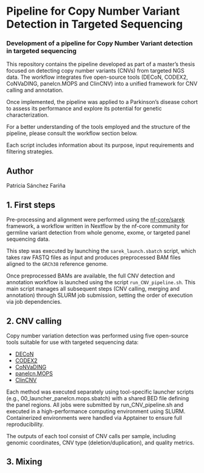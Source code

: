 # Pipeline for Copy Number Variant Detection in Targeted Sequencing
### Development of a pipeline for Copy Number Variant detection in targeted sequencing

This repository contains the pipeline developed as part of a master’s thesis focused on detecting copy number variants (CNVs) from targeted NGS data. The workflow integrates five open-source tools (DECoN, CODEX2, CoNVaDING, panelcn.MOPS and ClinCNV) into a unified framework for CNV calling and annotation.

Once implemented, the pipeline was applied to a Parkinson’s disease cohort to assess its performance and explore its potential for genetic characterization.

For a better understanding of the tools employed and the structure of the pipeline, please consult the workflow section below.

Each script includes information about its purpose, input requirements and filtering strategies.

## Author
Patricia Sánchez Fariña

## 1. First steps

Pre-processing and alignment were performed using the [nf-core/sarek](https://github.com/nf-core/sarek) framework, a workflow written in Nextflow by the nf-core community for germline variant detection from whole genome, exome, or targeted panel sequencing data.

This step was executed by launching the `sarek_launch.sbatch` script, which takes raw FASTQ files as input and produces preprocessed BAM files aligned to the `GRCh38` reference genome.

Once preprocessed BAMs are available, the full CNV detection and annotation workflow is launched using the script `run_CNV_pipeline.sh`. This main script manages all subsequent steps (CNV calling, merging and annotation) through SLURM job submission, setting the order of execution via job dependencies.

## 2. CNV calling

Copy number variation detection was performed using five open-source tools suitable for use with targeted sequencing data:

- [DECoN](https://github.com/RahmanTeam/DECoN)
- [CODEX2](https://github.com/yuchaojiang/CODEX2)
- [CoNVaDING](https://github.com/molgenis/CoNVaDING)
- [panelcn.MOPS](https://github.com/bioinf-jku/panelcn.mops)
- [ClinCNV](https://github.com/imgag/ClinCNV)

Each method was executed separately using tool-specific launcher scripts (e.g., 00_launcher_panelcn.mops.sbatch) with a shared BED file defining the panel regions. All jobs were submitted by run_CNV_pipeline.sh and executed in a high-performance computing environment using SLURM. Containerized environments were handled via Apptainer to ensure full reproducibility.

The outputs of each tool consist of CNV calls per sample, including genomic coordinates, CNV type (deletion/duplication), and quality metrics.

## 3. Mixing

